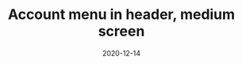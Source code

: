 ---
layout: designs
title: Account menu in header, medium screen
design: 2020-12-14-medium_account_menu.png
date: "2020-12-14"
---